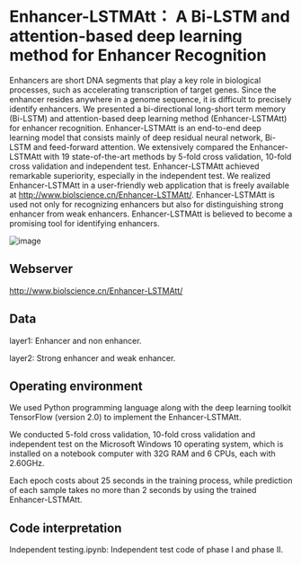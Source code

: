 # Enhancer-LSTMAtt： A Bi-LSTM and attention-based deep learning method for Enhancer Recognition
Enhancers are short DNA segments that play a key role in biological processes, such as accelerating transcription of target genes. Since the enhancer resides anywhere in a genome sequence, it is difficult to precisely identify enhancers. We presented a bi-directional long-short term memory (Bi-LSTM) and attention-based deep learning method (Enhancer-LSTMAtt) for enhancer recognition. Enhancer-LSTMAtt is an end-to-end deep learning model that consists mainly of deep residual neural network, Bi-LSTM and feed-forward attention. We extensively compared the Enhancer-LSTMAtt with 19 state-of-the-art methods by 5-fold cross validation, 10-fold cross validation and independent test. Enhancer-LSTMAtt achieved remarkable superiority, especially in the independent test. We realized Enhancer-LSTMAtt in a user-friendly web application that is freely available at http://www.biolscience.cn/Enhancer-LSTMAtt/. Enhancer-LSTMAtt is used not only for recognizing enhancers but also for distinguishing strong enhancer from weak enhancers. Enhancer-LSTMAtt is believed to become a promising tool for identifying enhancers.

![image](https://user-images.githubusercontent.com/52038355/177025319-fc07ad4b-6537-45fd-981a-89bf6eceaa9c.png)

## Webserver
http://www.biolscience.cn/Enhancer-LSTMAtt/

## Data
layer1: Enhancer and non enhancer.

layer2: Strong enhancer and weak enhancer.

## Operating environment
We used Python programming language along with the deep learning toolkit TensorFlow (version 2.0) to implement the Enhancer-LSTMAtt. 

We conducted 5-fold cross validation, 10-fold cross validation and independent test on the Microsoft Windows 10 operating system, which is installed on a notebook computer with 32G RAM and 6 CPUs, each with 2.60GHz. 

Each epoch costs about 25 seconds in the training process, while prediction of each sample takes no more than 2 seconds by using the trained Enhancer-LSTMAtt.

## Code interpretation
Independent testing.ipynb: Independent test code of phase I and phase II.
